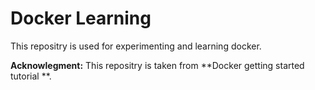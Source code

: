 # Docker Learning

This repositry is used for experimenting and learning docker.

**Acknowlegment:**
This repositry is taken from **Docker getting started tutorial **.
